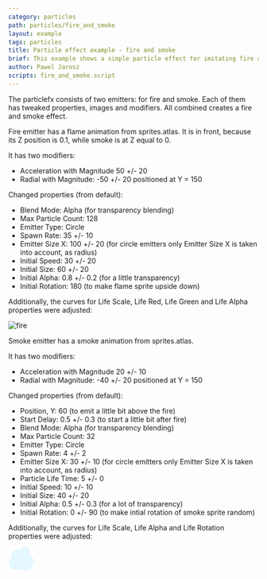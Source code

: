 ```yaml
---
category: particles
path: particles/fire_and_smoke
layout: example
tags: particles
title: Particle effect example - fire and smoke
brief: This example shows a simple particle effect for imitating fire and smoke.
author: Pawel Jarosz
scripts: fire_and_smoke.script
---
```


The particlefx consists of two emitters: for fire and smoke. Each of them has tweaked properties, images and modifiers. All combined creates a fire and smoke effect.

Fire emitter has a flame animation from sprites.atlas.
It is in front, because its Z position is 0.1, while smoke is at Z equal to 0.

It has two modifiers:
 - Acceleration with Magnitude 50 +/- 20
 - Radial with Magnitude: -50 +/- 20 positioned at Y = 150
 
Changed properties (from default):
 - Blend Mode: Alpha (for transparency blending)
 - Max Particle Count: 128
 - Emitter Type: Circle
 - Spawn Rate: 35 +/- 10
 - Emitter Size X: 100 +/- 20 (for circle emitters only Emitter Size X is taken into account, as radius)
 - Initial Speed: 30 +/- 20
 - Initial Size: 60 +/- 20
 - Initial Alpha: 0.8 +/- 0.2 (for a little transparency)
 - Initial Rotation: 180 (to make flame sprite upside down)
 
Additionally, the curves for Life Scale, Life Red, Life Green and Life Alpha properties were adjusted:

![fire](fire.png)


Smoke emitter has a smoke animation from sprites.atlas.

It has two modifiers:
 - Acceleration with Magnitude 20 +/- 10
 - Radial with Magnitude: -40 +/- 20 positioned at Y = 150
 
Changed properties (from default):
 - Position, Y: 60 (to emit a little bit above the fire)
 - Start Delay: 0.5 +/- 0.3 (to start a little bit after fire)
 - Blend Mode: Alpha (for transparency blending)
 - Max Particle Count: 32
 - Emitter Type: Circle
 - Spawn Rate: 4 +/- 2
 - Emitter Size X: 30 +/- 10  (for circle emitters only Emitter Size X is taken into account, as radius)
 - Particle Life Time: 5 +/- 0
 - Initial Speed: 10 +/- 10
 - Initial Size: 40 +/- 20
 - Initial Alpha: 0.5 +/- 0.3 (for a lot of transparency)
 - Initial Rotation: 0 +/- 90 (to make intial rotation of smoke sprite random)
 
 Additionally, the curves for Life Scale, Life Alpha and Life Rotation properties were adjusted:
 
 ![smoke](smoke.png)
